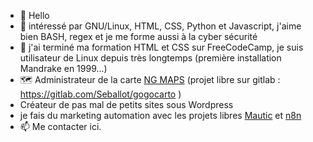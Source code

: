 - 👋 Hello
- 👀 intéressé par GNU/Linux, HTML, CSS, Python et Javascript, j'aime bien BASH, regex et je me forme aussi à la cyber sécurité
- 🌱 j'ai terminé ma formation HTML et CSS sur FreeCodeCamp, je suis utilisateur de Linux depuis très longtemps (première installation Mandrake en 1999...)
- 🗺️ Administrateur de la carte [NG MAPS](https://cngmaps.naturegaz.com/ma) (projet libre sur gitlab : https://gitlab.com/Seballot/gogocarto )
- Créateur de pas mal de petits sites sous Wordpress
- je fais du marketing automation avec les projets libres [Mautic](https://www.mautic.org/) et [n8n](https://n8n.io)
- 📫 Me contacter ici.

<!---
thibaultmahe/thibaultmahe is a ✨ special ✨ repository because its `README.md` (this file) appears on your GitHub profile.
You can click the Preview link to take a look at your changes.
--->
